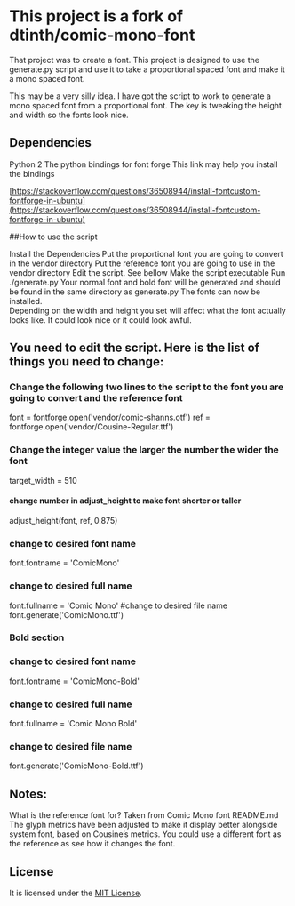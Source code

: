 # This project is a fork of dtinth/comic-mono-font

That project was to create a font. This project is designed to use the generate.py script and use it to take a proportional spaced font and make it a mono spaced font.

This may be a very silly idea.  I have got the script to work to generate a mono spaced font from a proportional font.  The key is tweaking the height and width so the fonts look nice.

## Dependencies

Python 2
The python bindings for font forge
This link may help you install the bindings

[https://stackoverflow.com/questions/36508944/install-fontcustom-fontforge-in-ubuntu](https://stackoverflow.com/questions/36508944/install-fontcustom-fontforge-in-ubuntu)

##How to use the script

Install the Dependencies
Put the proportional font you are going to convert in the vendor directory
Put the reference font you are going to use in the vendor directory
Edit the script.  See bellow
Make the script executable 
Run ./generate.py 
Your normal font and bold font will be generated and should be found in the same directory as generate.py
The fonts can now be installed.  
Depending on the width and height you set will affect what the font actually looks like.  It could look nice or it could look awful.

## You need to edit the script.  Here is the list of things you need to change:

### Change the following two lines to the script to the font you are going to convert and the reference font
font = fontforge.open('vendor/comic-shanns.otf')
ref = fontforge.open('vendor/Cousine-Regular.ttf')

### Change the integer value the larger the number the wider the font
target_width = 510

#### change number in adjust_height to make font shorter or taller
adjust_height(font, ref, 0.875)

### change to desired font name
font.fontname = 'ComicMono'
### change to desired full name
font.fullname = 'Comic Mono'
#change to desired file name
font.generate('ComicMono.ttf')

### Bold section
### change to desired font name
font.fontname = 'ComicMono-Bold'

### change to desired full name
font.fullname = 'Comic Mono Bold'

### change to desired file name
font.generate('ComicMono-Bold.ttf')

## Notes:
What is the reference font for?
Taken from Comic Mono font README.md
The glyph metrics have been adjusted to make it display better alongside system font, based on Cousine’s metrics.
You could use a different font as the reference as see how it changes the font.

## License
It is licensed under the [MIT License](LICENSE).
